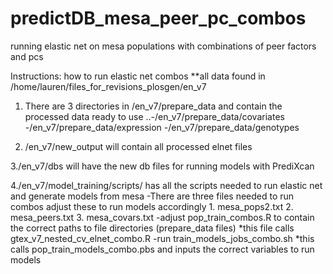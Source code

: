 # predictDB_mesa_peer_pc_combos
running elastic net on mesa populations with combinations of peer factors and pcs

Instructions: how to run elastic net combos
**all data found in /home/lauren/files_for_revisions_plosgen/en_v7

1. There are 3 directories in /en_v7/prepare_data and contain the processed data ready to use 
  ..-/en_v7/prepare_data/covariates
  -/en_v7/prepare_data/expression
  -/en_v7/prepare_data/genotypes
 
2. /en_v7/new_output will contain all processed elnet files

3./en_v7/dbs will have the new db files for running models with PrediXcan

4./en_v7/model_training/scripts/ has all the scripts needed to run elastic net and generate models from mesa
  -There are three files needed to run combos adjust these to run models accordingly 
    1. mesa_pops2.txt
    2. mesa_peers.txt
    3. mesa_covars.txt
  -adjust pop_train_combos.R to contain the correct paths to file directories (prepare_data files)
    *this file calls gtex_v7_nested_cv_elnet_combo.R 
  -run train_models_jobs_combo.sh 
    *this calls pop_train_models_combo.pbs and inputs the correct variables to run models
    
    

